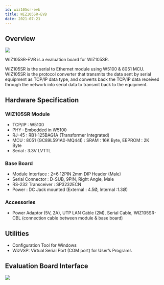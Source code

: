 ```yaml
---
id: wiz105sr-evb
title: WIZ105SR-EVB
date: 2021-07-21
---
```


## Overview

![](https://d3cmhcsnvv7jc.cloudfront.net/docs/img/products/wiz105sr/ShopDtl_1065_20150108162433.jpg)

WIZ105SR-EVB is a evaluation board for WIZ105SR.

WIZ105SR is the serial to Ethernet module using W5100 & 8051 MCU. WIZ105SR is the protocol converter that transmits the data sent by serial equipment as TCP/IP data type, and converts back the TCP/IP data received through the network into serial data to transmit back to the equipment.

## Hardware Specification

### WIZ105SR Module

- TCP/IP : W5100
- PHY : Embedded in W5100
- RJ-45 : RB1-125BAG1A (Transformer Integrated)
- MCU : 8051 (GC89L591A0-MQ44I) : SRAM : 16K Byte, EEPROM : 2K Byte
- Serial : 3.3V LVTTL

### Base Board

- Module Interface : 2×6 12PIN 2mm DIP Header (Male)
- Serial Connector : D-SUB, 9PIN, Right Angle, Male
- RS-232 Transceiver : SP3232ECN
- Power : DC Jack mounted (External : 4.5Ø, Internal :1.3Ø)

### Accessories

- Power Adaptor (5V, 2A), UTP LAN Cable (2M), Serial Cable, WIZ105SR-CBL (connection cable between module & base board)

## Utilities

- Configuration Tool for Windows
- WizVSP: Virtual Serial Port (COM port) for User’s Programs

## Evaluation Board Interface

![](https://d3cmhcsnvv7jc.cloudfront.net/docs/img/products/wiz105sr/140626_73501.jpg)